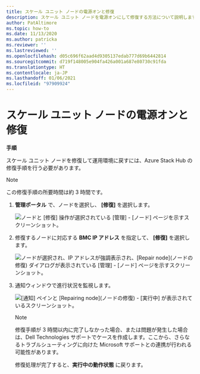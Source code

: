 ```yaml
---
title: スケール ユニット ノードの電源オンと修復
description: スケール ユニット ノードを電源オンにして修復する方法について説明します
author: PatAltimore
ms.topic: how-to
ms.date: 11/13/2020
ms.author: patricka
ms.reviewer: ''
ms.lastreviewed: ''
ms.openlocfilehash: d05c696f62aad4d9305137edab777d69b6442814
ms.sourcegitcommit: d719f148005e904fa426a001a687e80730c91fda
ms.translationtype: HT
ms.contentlocale: ja-JP
ms.lasthandoff: 01/06/2021
ms.locfileid: "97909924"
---
```

# <a name="powering-on-and-repairing-a-scale-unit-node"></a>スケール ユニット ノードの電源オンと修復

**手順**

スケール ユニット ノードを修復して運用環境に戻すには、Azure Stack Hub の修復手順を行う必要があります。

> [!NOTE]
> この修復手順の所要時間は約 3 時間です。

1.  **管理ポータル** で、ノードを選択し、 **[修復]** を選択します。

    ![ノードと [修復] 操作が選択されている [管理] - [ノード] ページを示すスクリーンショット。](media/image-52.png)

1.  修復するノードに対応する **BMC IP アドレス** を指定して、 **[修復]** を選択します。

    ![ノードが選択され、IP アドレスが強調表示され、[Repair node]\(ノードの修復\) ダイアログが表示されている [管理] - [ノード] ページを示すスクリーンショット。](media/image-53.png)

1.  通知ウィンドウで進行状況を監視します。

    ![[通知] ペインと [Repairing node]\(ノードの修復\) - [実行中] が表示されているスクリーンショット。](media/image-54.png)
    
    
    > [!NOTE]
    > 修復手順が 3 時間以内に完了しなかった場合、または問題が発生した場合は、Dell Technologies サポートでケースを作成します。ここから、さらなるトラブルシューティングに向けた Microsoft サポートとの連携が行われる可能性があります。
    
    修復処理が完了すると、**実行中の動作状態** に戻ります。
    

